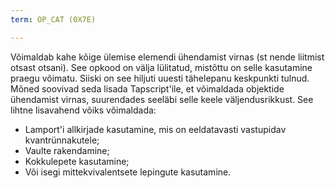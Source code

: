 ```yaml
---
term: OP_CAT (0X7E)

---
```

Võimaldab kahe kõige ülemise elemendi ühendamist virnas (st nende liitmist otsast otsani). See opkood on välja lülitatud, mistõttu on selle kasutamine praegu võimatu. Siiski on see hiljuti uuesti tähelepanu keskpunkti tulnud. Mõned soovivad seda lisada Tapscript'ile, et võimaldada objektide ühendamist virnas, suurendades seeläbi selle keele väljendusrikkust. See lihtne lisavahend võiks võimaldada:


- Lamport'i allkirjade kasutamine, mis on eeldatavasti vastupidav kvantrünnakutele;
- Vaulte rakendamine;
- Kokkulepete kasutamine;
- Või isegi mittekvivalentsete lepingute kasutamine.